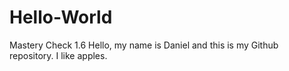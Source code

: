 # Hello-World
Mastery Check 1.6
Hello, my name is Daniel and this is my Github repository. I like apples.

